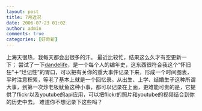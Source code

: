 ```yaml
---
layout: post
title: 7月近况
date: 2006-07-23 01:02
author: admin
comments: true
categories: [好奇新]
---
```

上海天很热，我每天都会出很多的汗。
最近比较忙，结果这么久才有空更新一下；
尝试了一下<a href="http://www.dandelife.com">dandelife</a>，是一个每个人的编年史，这东西很符合我这个“怀旧狂”＋“烂记性”的胃口，可以把有关你的重大事件记录下来，形成一个时间图表，平时注意积累，等老了基本上就是一个回忆录。从出生、上学、结婚生子这种所谓大事，到第一次炒老板鱿鱼这种小事，都可以记录在上面，更难能可贵的是，它提供了flickr以及youtube的api应用，可以把flickr的照片和youtube的视频结合到你的历史中去。
难道你不想记录下这些吗？
